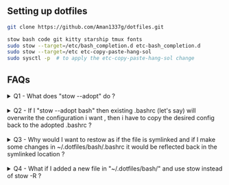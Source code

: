 ## Setting up dotfiles 

```bash
git clone https://github.com/Aman1337g/dotfiles.git

stow bash code git kitty starship tmux fonts
sudo stow --target=/etc/bash_completion.d etc-bash_completion.d
sudo stow --target=/etc etc-copy-paste-hang-sol
sudo sysctl -p  # to apply the etc-copy-paste-hang-sol change

```

## FAQs

<details>
<summary>Q1 - What does "stow --adopt" do ?</summary>
<br>

The `--adopt` option in `GNU Stow` is used to handle existing files in the target directory that would conflict with the symbolic links `stow` is attempting to create. Instead of simply overwriting or reporting an error, `--adopt` moves these existing files into the `stow` package directory. This effectively "adopts" them into your stow-managed setup.

Here's how it works in practice:

### Scenario

Imagine you have a file `~/.bashrc` on your system, and you are trying to use `stow` to manage your `bash` configuration. Without `--adopt`, stow would refuse to create a link if a file with the same name already exists.

### Using `--adopt`

When you use the `--adopt` option, stow will:

1. Move the existing `~/.bashrc` file into your stow package directory (e.g., `~/.dotfiles/bash/.bashrc`).
2. Create a symbolic link from `~/.bashrc` to `~/.dotfiles/bash/.bashrc`.

### Example

1. **Initial Setup**: Let's say you have a `bash` configuration in your `~/.dotfiles` repository structured like this:
   ```
   ~/dotfiles/
   └── bash/
       └── .bashrc
   ```

2. **Existing File**: Assume there's already a `~/.bashrc` file on your system.

3. **Adopt the Existing File**: Run stow with the `--adopt` option:
   ```bash
   cd ~/.dotfiles
   stow --adopt bash
   ```

### What Happens

- The existing `~/.bashrc` file is moved to `~/.dotfiles/bash/.bashrc`.
- A symbolic link is created from `~/.bashrc` to `~/.dotfiles/bash/.bashrc`.

This way, you preserve your existing configuration and incorporate it into your stow-managed setup.

Using `--adopt` is particularly useful when you are starting to use `stow` with existing configuration files, allowing you to transition smoothly without losing any current settings.
</details>


<br>
<details>
<summary>Q2 - If I "stow --adopt bash" then existing .bashrc (let's say) will overwrite the configuration i want , then i have to copy the desired config back to the adopted .bashrc ?</summary>
<br>

Yes, that's correct. When you use the `stow --adopt` command, it moves the existing configuration files from their original locations (like `~/.bashrc`) into your `stow` package directory (like `~/.dotfiles/bash/.bashrc`). This effectively means the existing configuration will overwrite whatever is in your `stow` package directory. Therefore, after adopting, you will need to manually merge your desired configurations back into the adopted files if needed.

Here's a detailed workflow to handle this situation effectively:

### Workflow for Using `stow --adopt`

1. **Backup Existing Dotfiles**: Before adopting, it's a good idea to create a backup of your current dotfiles.
   ```bash
   cp ~/.bashrc ~/.bashrc.bak
   ```

2. **Adopt Existing Dotfiles**:
   ```bash
   cd ~/.dotfiles
   stow --adopt bash
   ```
   This will move `~/.bashrc` to `~/dotfiles/bash/.bashrc`.

3. **Overwrite desired changes**:
  ```bash
  cd ~/.dotfiles/bash/
  cat .bashrc.bak > .bashrc
  rm .bashrc.bak
  stow -R bash
  ```

### Handling Multiple Dotfiles

If you have multiple dotfiles to manage, repeat the above steps for each configuration file or directory.

### Summary

Using `stow --adopt` is a powerful way to incorporate existing configuration files into your `stow`-managed dotfiles setup, but it requires careful merging to ensure you don't lose your desired configurations. Always make backups before adopting and use appropriate tools to merge configurations efficiently.
</details>


<br>
<details>
<summary>Q3 - Why would I want to restow as if the file is symlinked and if I make some changes in ~/.dotfiles/bash/.bashrc it would be reflected back in the symlinked location ?</summary>
<br>

You're correct that if you have a symlink set up by `stow`, changes made to the file `.bashrc` in the `~/.dotfiles/bash/` directory will be reflected in the symlinked location. However, there are still valid reasons to use the `restow` command. Here are some scenarios where `restow` can be useful:

### Scenarios Where `restow` is Useful

1. **Reorganizing Your Dotfiles Repository**:
   If you move files within your dotfiles repository or change the structure of your dotfiles, you will need to restow to update the symlinks according to the new structure.

2. **Fixing Broken Symlinks**:
   If any symlinks are accidentally broken or removed, `restow` can recreate them correctly.

3. **Adding New Dotfiles**:
   If you add new files to a package in your dotfiles repository, running `restow` will create the necessary symlinks for these new files.

4. **Updating Configurations**:
   If you modify the structure or content of your dotfiles significantly, `restow` ensures all links are updated according to the latest changes.

### How to Restow

To restow a package, you simply use the `-R` or `--restow` option with `stow`:

```bash
cd ~/.dotfiles
stow -R bash
```

This command will:

- Remove the existing symlinks.
- Create new symlinks based on the current contents of the `bash` directory.

### Example

Suppose your `~/.dotfiles` directory looks like this:

```
~/.dotfiles/
├── bash/
│   ├── .bashrc
│   └── .bash_profile
└── tmux/
    └── .tmux.conf
```

If you make changes like adding `.bash_aliases` to the `bash` directory:

1. **Add New File**:
   ```bash
   echo "alias ll='ls -la'" > ~/.dotfiles/bash/.bash_aliases
   ```

2. **Restow to Update Symlinks**:
   ```bash
   cd ~/.dotfiles
   stow -R bash
   ```

This will ensure that `.bash_aliases` is also symlinked in your home directory.

### Restow Summary

In summary, `restow` is used to update the symlinks when:

- You reorganize the dotfiles repository.
- Symlinks are broken or missing.
- You add new files to a package.
- You make significant changes that require re-linking.

By using `restow`, you maintain consistency between your dotfiles repository and the symlinks in your home directory.
</details>


<br>
<details>
<summary>Q4 - What if I added a new file in "~/.dotfiles/bash/" and use stow instead of stow -R ?
</summary>
<br>

Using `stow` without the `-R` option after adding new files to your dotfiles repository will still create the necessary symlinks for those new files. The `-R` (or `--restow`) option is primarily useful when you need to recreate all the symlinks, not just add new ones.

Here's how it works:

### Scenario: Adding a New File

Assume you have a `~/.dotfiles/` directory structured like this:

```
~/.dotfiles/
├── bash/
│   ├── .bashrc
│   └── .bash_profile
└── tmux/
    └── .tmux.conf
```

You add a new file to the `bash` directory:

1. **Add a New File**:
   ```bash
   echo "alias ll='ls -la'" > ~/.dotfiles/bash/.bash_aliases
   ```

### Using `stow` vs `stow -R`

#### Using `stow`

Running `stow bash` will create symlinks only for the files that do not already have symlinks in the target directory (e.g., your home directory).

```bash
cd ~/.dotfiles
stow bash
```

- This will create a symlink for `.bash_aliases` in your home directory if it doesn't already exist.
- Existing symlinks for `.bashrc` and `.bash_profile` will remain unchanged.

#### Using `stow -R`

Running `stow -R bash` will remove existing symlinks and then create new symlinks for all files in the `bash` directory.

```bash
cd ~/.dotfiles
stow -R bash
```

- This will ensure all files in the `~/.dotfiles/bash/` directory are correctly symlinked.
- Any changes in the structure or any updates to the symlinks will be handled.

### Practical Example

1. **Original Setup**:
   ```bash
   cd ~/.dotfiles
   stow bash
   ```
   This creates symlinks:
   ```
   ~/.bashrc -> ~/.dotfiles/bash/.bashrc
   ~/.bash_profile -> ~/.dotfiles/bash/.bash_profile
   ```

2. **Add New File**:
   ```bash
   echo "alias ll='ls -la'" > ~/.dotfiles/bash/.bash_aliases
   ```

3. **Using `stow bash`**:
   ```bash
   cd ~/.dotfiles
   stow bash
   ```
   This adds the new symlink:
   ```
   ~/.bash_aliases -> ~/.dotfiles/bash/.bash_aliases
   ```

4. **Using `stow -R bash`**:
   ```bash
   cd ~/dotfiles
   stow -R bash
   ```
   This recreates all symlinks:
   ```
   ~/.bashrc -> ~/.dotfiles/bash/.bashrc
   ~/.bash_profile -> ~/.dotfiles/bash/.bash_profile
   ~/.bash_aliases -> ~/.dotfiles/bash/.bash_aliases
   ```

### Conclusion

- **Use `stow`**: When you add new files to your ~/.dotfiles repository and want to create symlinks for these new files without modifying existing symlinks.
- **Use `stow -R`**: When you want to recreate all symlinks, useful if you have restructured your dotfiles or need to fix existing symlinks.

In most cases, running `stow` is sufficient for adding new files. Use `stow -R` for a more thorough refresh of your symlinks.
</details>


